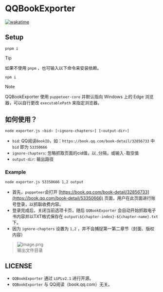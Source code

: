 # QQBookExporter

[![wakatime](https://wakatime.com/badge/github/aquamarine5/QQBookExporter.svg)](https://wakatime.com/badge/github/aquamarine5/QQBookExporter)

## Setup

```bash
pnpm i
```

> [!TIP]
> 如果不使用 `pnpm` ，也可输入以下命令来安装依赖。
>
> ```bash
> npm i
> ```

> [!NOTE]
> QQBookExporter 使用 `puppeteer-core` 并默认指向 Windows 上的 Edge 浏览器，可以自行更改 `executablePath` 来指定浏览器。

## 如何使用？

```bash
node exporter.js <bid> [<ignore-chapters>] [<output-dir>]
```

- `bid`: QQ阅读`BookID`，如：`https://book.qq.com/book-detail/32856733` 中 `bid` 即为 `53350666`
- `ignore-chapters`: 忽略抓取页面的cid值，以`,`分隔，或输入`-`取空值
- `output-dir`: 输出路径

### Example

```bash
node exporter.js 53350666 1,2 output
```

- 首先，`puppeteer`会打开 [https://book.qq.com/book-detail/32856733](https://book.qq.com/book-detail/53350666) 页面，用户在此页面进行账号登录，以抓取收费内容。
- 登录完成后，关闭当前选项卡页，随后 `QQBookExporter` 会自动开始抓取电子书内容并以TXT格式保存在 `output\${chapter-index}-${chapter-name}.txt` 下。
- 因为 `ignore-chapters` 设置为 `1,2` ，并不会捕捉第一第二章节（封面、版权内容）

> ![image.png](https://s2.loli.net/2024/12/14/N8aqb1gMU3jDI4C.png)  
> 输出文件目录

## LICENSE

- `QQBookExporter` 通过 `LGPLv2.1` 进行开源。
- `QQBookExporter` 与 QQ阅读（book.qq.com）无关。
